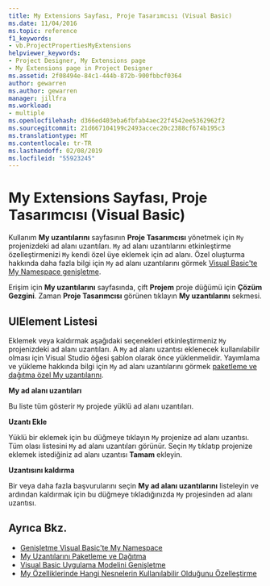 ```yaml
---
title: My Extensions Sayfası, Proje Tasarımcısı (Visual Basic)
ms.date: 11/04/2016
ms.topic: reference
f1_keywords:
- vb.ProjectPropertiesMyExtensions
helpviewer_keywords:
- Project Designer, My Extensions page
- My Extensions page in Project Designer
ms.assetid: 2f08494e-84c1-444b-872b-900fbbcf0364
author: gewarren
ms.author: gewarren
manager: jillfra
ms.workload:
- multiple
ms.openlocfilehash: d366ed403eba6fbfab4aec22f4542ee5362962f2
ms.sourcegitcommit: 21d667104199c2493accec20c2388cf674b195c3
ms.translationtype: MT
ms.contentlocale: tr-TR
ms.lasthandoff: 02/08/2019
ms.locfileid: "55923245"
---
```

# <a name="my-extensions-page-project-designer-visual-basic"></a>My Extensions Sayfası, Proje Tasarımcısı (Visual Basic)
Kullanım **My uzantılarını** sayfasının **Proje Tasarımcısı** yönetmek için `My` projenizdeki ad alanı uzantıları. `My` ad alanı uzantılarını etkinleştirme özelleştirmenizi `My` kendi özel üye eklemek için ad alanı. Özel oluşturma hakkında daha fazla bilgi için `My` ad alanı uzantılarını görmek [Visual Basic'te My Namespace genişletme](/dotnet/visual-basic/developing-apps/customizing-extending-my/extending-the-my-namespace).

 Erişim için **My uzantılarını** sayfasında, çift **Projem** proje düğümü için **Çözüm Gezgini**. Zaman **Proje Tasarımcısı** görünen tıklayın **My uzantılarını** sekmesi.

## <a name="uielement-list"></a>UIElement Listesi
 Eklemek veya kaldırmak aşağıdaki seçenekleri etkinleştirmeniz `My` projenizdeki ad alanı uzantıları. A `My` ad alanı uzantısı eklenecek kullanılabilir olması için Visual Studio öğesi şablon olarak önce yüklenmelidir. Yayımlama ve yükleme hakkında bilgi için `My` ad alanı uzantılarını görmek [paketleme ve dağıtma özel My uzantılarını](/dotnet/visual-basic/developing-apps/customizing-extending-my/packaging-and-deploying-custom-my-extensions).

 **My ad alanı uzantıları**

 Bu liste tüm gösterir `My` projede yüklü ad alanı uzantıları.

 **Uzantı Ekle**

 Yüklü bir eklemek için bu düğmeye tıklayın `My` projenize ad alanı uzantısı. Tüm olası listesini `My` ad alanı uzantıları görünür. Seçin `My` tıklatıp projenize eklemek istediğiniz ad alanı uzantısı **Tamam** ekleyin.

 **Uzantısını kaldırma**

 Bir veya daha fazla başvurularını seçin **My ad alanı uzantılarını** listeleyin ve ardından kaldırmak için bu düğmeye tıkladığınızda `My` projesinden ad alanı uzantısı.

## <a name="see-also"></a>Ayrıca Bkz.

- [Genişletme Visual Basic'te My Namespace](/dotnet/visual-basic/developing-apps/customizing-extending-my/extending-the-my-namespace)
- [My Uzantılarını Paketleme ve Dağıtma](/dotnet/visual-basic/developing-apps/customizing-extending-my/packaging-and-deploying-custom-my-extensions)
- [Visual Basic Uygulama Modelini Genişletme](/dotnet/visual-basic/developing-apps/customizing-extending-my/extending-the-visual-basic-application-model)
- [My Özelliklerinde Hangi Nesnelerin Kullanılabilir Olduğunu Özelleştirme](/dotnet/visual-basic/developing-apps/customizing-extending-my/customizing-which-objects-are-available-in-my)